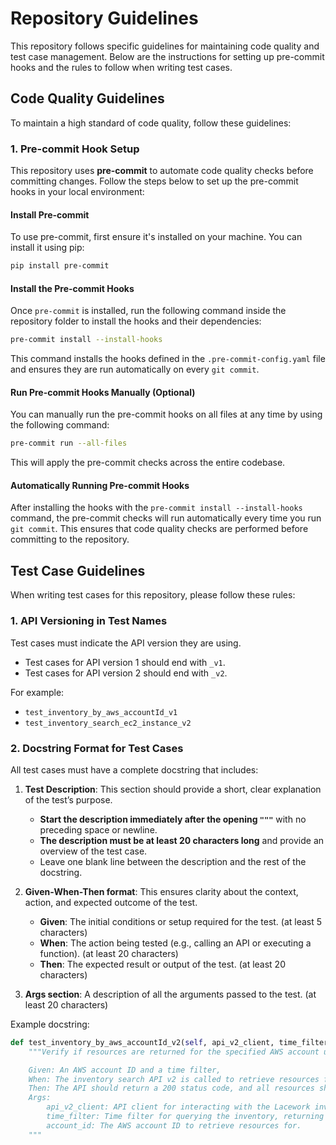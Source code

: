 # Repository Guidelines

This repository follows specific guidelines for maintaining code quality and test case management. Below are the instructions for setting up pre-commit hooks and the rules to follow when writing test cases.

## Code Quality Guidelines

To maintain a high standard of code quality, follow these guidelines:

### 1. Pre-commit Hook Setup

This repository uses **pre-commit** to automate code quality checks before committing changes. Follow the steps below to set up the pre-commit hooks in your local environment:

#### Install Pre-commit

To use pre-commit, first ensure it's installed on your machine. You can install it  using pip:

```bash
pip install pre-commit
```


#### Install the Pre-commit Hooks

Once `pre-commit` is installed, run the following command inside the repository folder to install the hooks and their dependencies:

```bash
pre-commit install --install-hooks
```

This command installs the hooks defined in the `.pre-commit-config.yaml` file and ensures they are run automatically on every `git commit`.

#### Run Pre-commit Hooks Manually (Optional)

You can manually run the pre-commit hooks on all files at any time by using the following command:

```bash
pre-commit run --all-files
```

This will apply the pre-commit checks across the entire codebase.



#### Automatically Running Pre-commit Hooks

After installing the hooks with the `pre-commit install --install-hooks` command, the pre-commit checks will run automatically every time you run `git commit`. This ensures that code quality checks are performed before committing to the repository.


## Test Case Guidelines

When writing test cases for this repository, please follow these rules:

### 1. API Versioning in Test Names

Test cases must indicate the API version they are using.

- Test cases for API version 1 should end with `_v1`.
- Test cases for API version 2 should end with `_v2`.

For example:
- `test_inventory_by_aws_accountId_v1`
- `test_inventory_search_ec2_instance_v2`

### 2. Docstring Format for Test Cases

All test cases must have a complete docstring that includes:

1. **Test Description**: This section should provide a short, clear explanation of the test’s purpose.
   - **Start the description immediately after the opening `"""`** with no preceding space or newline.
   - **The description must be at least 20 characters long** and provide an overview of the test case.
   - Leave one blank line between the description and the rest of the docstring.

2. **Given-When-Then format**: This ensures clarity about the context, action, and expected outcome of the test.
   - **Given**: The initial conditions or setup required for the test. (at least 5 characters)
   - **When**: The action being tested (e.g., calling an API or executing a function). (at least 20 characters)
   - **Then**: The expected result or output of the test. (at least 20 characters)
3. **Args section**: A description of all the arguments passed to the test. (at least 20 characters)

Example docstring:

```python
def test_inventory_by_aws_accountId_v2(self, api_v2_client, time_filter, account_id):
    """Verify if resources are returned for the specified AWS account using API v2.

    Given: An AWS account ID and a time filter,
    When: The inventory search API v2 is called to retrieve resources for the specified account ID with time filter,
    Then: The API should return a 200 status code, and all resources should contain the correct AWS account ID.
    Args:
        api_v2_client: API client for interacting with the Lacework inventory API v2.
        time_filter: Time filter for querying the inventory, returning start and end time in UTC.
        account_id: The AWS account ID to retrieve resources for.
    """
```

